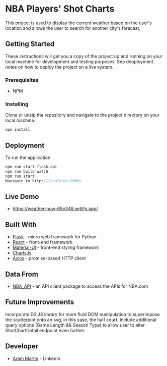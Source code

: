 # NBA Players' Shot Charts

This project is used to display the current weather based on the user's location and allows the user to search for another city's forecast.

## Getting Started

These instructions will get you a copy of the project up and running on your local machine for development and testing purposes. See deoployment notes on how to deploy the project on a live system.

### Prerequisites

- NPM

### Installing

Clone or unzip the repository and navigate to the project directory on your local machine.

```JavaScript
npm install
```

## Deployment

To run the application

```JavaScript
npm run start-flask-api
npm run build-watch
npm run start
Navigate to http://localhost:8080/
```

## Live Demo
* https://weather-now-65e346.netlify.app/

## Built With
* [Flask](https://flask.palletsprojects.com/en/2.0.x/) - micro web framework for Python
* [React](https://reactjs.org/) - front-end framework 
* [Material-UI](https://material-ui.com/) - front-end styling framework
* [ChartsJs]()
* [Axios](https://axios-http.com/docs/intro) - promise-based HTTP client


## Data From
* [NBA_API](https://github.com/swar/nba_api) - an API client package to access the APIs for NBA.com


## Future Improvements
Incorporate D3.JS library for more fluid DOM manipulation to superimpose the scatterplot onto an svg, in this case, the half court.
Include additional query options (Game Length && Season Type) to allow user to alter ShotChartDetail endpoint even further. 
## Developer
* [Aram Martin](https://www.linkedin.com/in/aram-martin/) - LinkedIn
